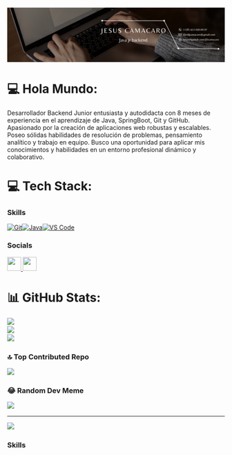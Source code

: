 ![Banner](github-header-image.jpg)


# 💻 Hola Mundo:
Desarrollador Backend Junior entusiasta y autodidacta con 8 meses de experiencia en el aprendizaje de Java, SpringBoot, Git y GitHub. Apasionado por la creación de aplicaciones web robustas y escalables. Poseo sólidas habilidades de resolución de problemas, pensamiento analítico y trabajo en equipo. Busco una oportunidad para aplicar mis conocimientos y habilidades en un entorno profesional dinámico y colaborativo.


# 💻 Tech Stack:
### Skills

<p align="left">
<a href="https://git-scm.com/" target="_blank" rel="noreferrer"><img src="https://raw.githubusercontent.com/danielcranney/readme-generator/main/public/icons/skills/git-colored.svg" width="36" height="36" alt="Git" /></a><a href="https://www.oracle.com/java/" target="_blank" rel="noreferrer"><img src="https://raw.githubusercontent.com/danielcranney/readme-generator/main/public/icons/skills/java-colored.svg" width="36" height="36" alt="Java" /></a><a href="https://code.visualstudio.com/" target="_blank" rel="noreferrer"><img src="https://raw.githubusercontent.com/danielcranney/readme-generator/main/public/icons/skills/visualstudiocode.svg" width="36" height="36" alt="VS Code" /></a>
</p>

### Socials

<p align="left"> <a href="https://www.github.com/JDcamacaro" target="_blank" rel="noreferrer"> <picture> <source media="(prefers-color-scheme: dark)" srcset="https://raw.githubusercontent.com/danielcranney/readme-generator/main/public/icons/socials/github-dark.svg" /> <source media="(prefers-color-scheme: light)" srcset="https://raw.githubusercontent.com/danielcranney/readme-generator/main/public/icons/socials/github.svg" /> <img src="https://raw.githubusercontent.com/danielcranney/readme-generator/main/public/icons/socials/github.svg" width="32" height="32" /> </picture> </a> <a href="https://www.linkedin.com/in/jesus-camacaro-49a886125/" target="_blank" rel="noreferrer"> <picture> <source media="(prefers-color-scheme: dark)" srcset="https://raw.githubusercontent.com/danielcranney/readme-generator/main/public/icons/socials/linkedin-dark.svg" /> <source media="(prefers-color-scheme: light)" srcset="https://raw.githubusercontent.com/danielcranney/readme-generator/main/public/icons/socials/linkedin.svg" /> <img src="https://raw.githubusercontent.com/danielcranney/readme-generator/main/public/icons/socials/linkedin.svg" width="32" height="32" /> </picture> </a></p>

# 📊 GitHub Stats:
![](https://github-readme-stats.vercel.app/api?username=JDcamacaro&theme=dark&hide_border=false&include_all_commits=false&count_private=false)<br/>
![](https://github-readme-streak-stats.herokuapp.com/?user=JDcamacaro&theme=dark&hide_border=false)<br/>
![](https://github-readme-stats.vercel.app/api/top-langs/?username=JDcamacaro&theme=dark&hide_border=false&include_all_commits=false&count_private=false&layout=compact)

### 🔝 Top Contributed Repo
![](https://github-contributor-stats.vercel.app/api?username=JDcamacaro&limit=5&theme=dark&combine_all_yearly_contributions=true)

### 😂 Random Dev Meme
<img src='https://memer-new.vercel.app/' style="height: 400px;"/>

---
[![](https://visitcount.itsvg.in/api?id=JDcamacaro&icon=0&color=0)](https://visitcount.itsvg.in)

<!-- Proudly created with GPRM ( https://gprm.itsvg.in ) -->

### Skills


